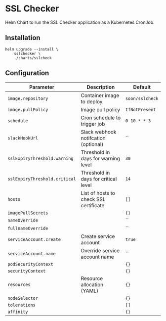 # SSL Checker

Helm Chart to run the SSL Checker application as a Kubernetes CronJob.

## Installation

```
helm upgrade --install \
	sslchecker \
	./charts/sslcheck
```

## Configuration

| Parameter                     | Description                            | Default         |
|-------------------------------|----------------------------------------|-----------------|
| `image.repository`            | Container image to deploy              | `soon/sslcheck` |
| `image.pullPolicy`            | Image pull policy                      | `IfNotPresent`  |
| `schedule`                    | Cron schedule to trigger job           | `0 10 * * 3`    |
| `slackHookUrl`                | Slack webhook notifcation (optional)   | ``              |
| `sslExpiryThreshold.warning`  | Threshold in days for warning level    | `30`            |
| `sslExpiryThreshold.critical` | Threshold in days for critical level   | `14`            |
| `hosts`                       | List of hosts to check SSL certificate | `[]`            |
| `imagePullSecrets`            |                                        | `{}`            |
| `nameOverride`                |                                        | ``              |
| `fullnameOverride`            |                                        | ``              |
| `serviceAccount.create`       | Create service account                 | `true`          |
| `serviceAccount.name`         | Override service account name          | ``              |
| `podSecurityContext`          |                                        | `{}`            |
| `securityContext`             |                                        | `{}`            |
| `resources`                   | Resource allocation (YAML)             | `{}`            |
| `nodeSelector`                |                                        | `{}`            |
| `tolerations`                 |                                        | `[]`            |
| `affinity`                    |                                        | `{}`            |
